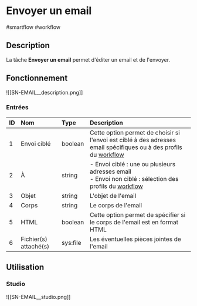 # Envoyer un email

#smartflow #workflow

## Description

La tâche **Envoyer un email** permet d'éditer un email et de l'envoyer.



## Fonctionnement

![[SN-EMAIL__description.png]]

### Entrées

| ID | Nom | Type | Description |
|:-|:-|:-|:-|
| 1 | Envoi ciblé | boolean | Cette option permet de choisir si l'envoi est ciblé à des adresses email spécifiques ou à des profils du [workflow](Glossaire.md#Workflow) |
| 2 | À | string | - Envoi ciblé : une ou plusieurs adresses email<br /> - Envoi non ciblé : sélection des profils du [workflow](Glossaire.md#Workflow) |
| 3 | Objet | string | L'objet de l'email |
| 4 | Corps | string | Le corps de l'email |
| 5 | HTML | boolean | Cette option permet de spécifier si le corps de l'email est en format HTML |
| 6 | Fichier(s) attaché(s) | sys:file | Les éventuelles pièces jointes de l'email |

## Utilisation

### Studio

![[SN-EMAIL__studio.png]]

